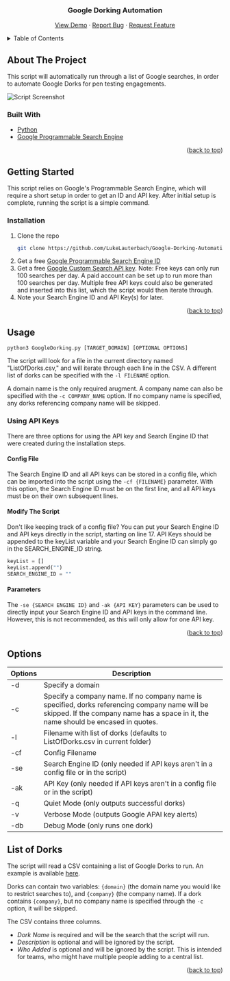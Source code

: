<div id="top"></div>

<h3 align="center">Google Dorking Automation</h3>

  <p align="center">
    <a href="https://github.com/LukeLauterbach/Google-Dorking-Automation">View Demo</a>
    ·
    <a href="https://github.com/LukeLauterbach/Google-Dorking-Automation/issues">Report Bug</a>
    ·
    <a href="https://github.com/LukeLauterbach/Google-Dorking-Automation/issues">Request Feature</a>
  </p>
</div>


<!-- TABLE OF CONTENTS -->
<details>
  <summary>Table of Contents</summary>
  <ol>
    <li>
      <a href="#about-the-project">About The Project</a>
      <ul>
        <li><a href="#built-with">Built With</a></li>
      </ul>
    </li>
    <li>
      <a href="#getting-started">Getting Started</a>
      <ul>
        <li><a href="#installation">Installation</a></li>
      </ul>
    </li>
    <li>
      <a href="#usage">Using API Keys</a>
      <ul>
        <li><a href="#using-api-keys">Using API Keys</a></li>
      </ul>
    </li>
    <li><a href="#options">Options</a></li>
    <li><a href="#list-of-dorks">List of Dorks</a></li>
  </ol>
</details>



<!-- ABOUT THE PROJECT -->
## About The Project

This script will automatically run through a list of Google searches, in order to automate Google Dorks for pen testing engagements.

![Script Screenshot](https://github.com/LukeLauterbach/Google-Dorking-Automation/blob/main/Images/Example.png)

### Built With

* [Python](https://www.python.org/)
* [Google Programmable Search Engine](https://programmablesearchengine.google.com/about/)


<p align="right">(<a href="#top">back to top</a>)</p>



<!-- GETTING STARTED -->
## Getting Started

This script relies on Google's Programmable Search Engine, which will require a short setup in order to get an ID and API key. After initial setup is complete, running the script is a simple command.

### Installation

1. Clone the repo
   ```sh
   git clone https://github.com/LukeLauterbach/Google-Dorking-Automation.git
   ```
2. Get a free [Google Programmable Search Engine ID](https://programmablesearchengine.google.com/about/)
3. Get a free [Google Custom Search API key](https://developers.google.com/custom-search/v1/introduction). Note: Free keys can only run 100 searches per day. A paid account can be set up to run more than 100 searches per day. Multiple free API keys could also be generated and inserted into this list, which the script would then iterate through.
4. Note your Search Engine ID and API Key(s) for later. 

<p align="right">(<a href="#top">back to top</a>)</p>

## Usage

```shell
python3 GoogleDorking.py [TARGET_DOMAIN] [OPTIONAL OPTIONS] 
```

The script will look for a file in the current directory named "ListOfDorks.csv," and will iterate through each line in the CSV. A different list of dorks can be specified with the `-l FILENAME` option.

A domain name is the only required arugment. A company name can also be specified with the `-c COMPANY_NAME` option. If no company name is specified, any dorks referencing company name will be skipped.

### Using API Keys

There are three options for using the API key and Search Engine ID that were created during the installation steps. 

#### Config File
The Search Engine ID and all API keys can be stored in a config file, which can be imported into the script using the `-cf {FILENAME}` parameter. With this option, the Search Engine ID must be on the first line, and all API keys must be on their own subsequent lines.

#### Modify The Script
Don't like keeping track of a config file? You can put your Search Engine ID and API keys directly in the script, starting on line 17. API Keys should be appended to the keyList variable and your Search Engine ID can simply go in the SEARCH_ENGINE_ID string. 

```py
keyList = []
keyList.append("")
SEARCH_ENGINE_ID = ""
```

#### Parameters
The `-se {SEARCH ENGINE ID}` and `-ak {API KEY}` parameters can be used to directly input your Search Engine ID and API keys in the command line. However, this is not recommended, as this will only allow for one API key. 

<p align="right">(<a href="#top">back to top</a>)</p>

## Options
Options | Description
-|-
-d | Specify a domain
-c | Specify a company name. If no company name is specified, dorks referencing company name will be skipped. If the company name has a space in it, the name should be encased in quotes.
-l | Filename with list of dorks (defaults to ListOfDorks.csv in current folder)
-cf | Config Filename
-se | Search Engine ID (only needed if API keys aren't in a config file or in the script)
-ak | API Key (only needed if API keys aren't in a config file or in the script)
-q | Quiet Mode (only outputs successful dorks)
-v | Verbose Mode (outputs Google APAI key alerts)
-db | Debug Mode (only runs one dork)

## List of Dorks

The script will read a CSV containing a list of Google Dorks to run. An example is available [here](https://github.com/LukeLauterbach/Google-Dorking-Automation/blob/main/ListOfDorks.csv).

Dorks can contain two variables: `{domain}` (the domain name you would like to restrict searches to), and `{company}` (the company name). If a dork contains `{company}`, but no company name is specified through the `-c` option, it will be skipped.

The CSV contains three columns. 
* *Dork Name* is required and will be the search that the script will run.
* *Description* is optional and will be ignored by the script.
* *Who Added* is optional and will be ignored by the script. This is intended for teams, who might have multiple people adding to a central list.

<p align="right">(<a href="#top">back to top</a>)</p>
